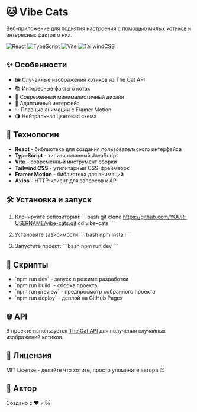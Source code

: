 # 🐱 Vibe Cats

Веб-приложение для поднятия настроения с помощью милых котиков и интересных фактов о них.

![React](https://img.shields.io/badge/React-20232A?style=for-the-badge&logo=react&logoColor=61DAFB)
![TypeScript](https://img.shields.io/badge/TypeScript-007ACC?style=for-the-badge&logo=typescript&logoColor=white)
![Vite](https://img.shields.io/badge/Vite-646CFF?style=for-the-badge&logo=vite&logoColor=white)
![TailwindCSS](https://img.shields.io/badge/Tailwind_CSS-38B2AC?style=for-the-badge&logo=tailwind-css&logoColor=white)

## ✨ Особенности

- 🖼️ Случайные изображения котиков из The Cat API
- 📚 Интересные факты о котах
- 🎨 Современный минималистичный дизайн
- 📱 Адаптивный интерфейс
- ✨ Плавные анимации с Framer Motion
- 🌗 Нейтральная цветовая схема

## 🚀 Технологии

- **React** - библиотека для создания пользовательского интерфейса
- **TypeScript** - типизированный JavaScript
- **Vite** - современный инструмент сборки
- **Tailwind CSS** - утилитарный CSS-фреймворк
- **Framer Motion** - библиотека для анимаций
- **Axios** - HTTP-клиент для запросов к API

## 🛠️ Установка и запуск

1. Клонируйте репозиторий:
\`\`\`bash
git clone https://github.com/YOUR-USERNAME/vibe-cats.git
cd vibe-cats
\`\`\`

2. Установите зависимости:
\`\`\`bash
npm install
\`\`\`

3. Запустите проект:
\`\`\`bash
npm run dev
\`\`\`

## 📝 Скрипты

- \`npm run dev\` - запуск в режиме разработки
- \`npm run build\` - сборка проекта
- \`npm run preview\` - предпросмотр собранного проекта
- \`npm run deploy\` - деплой на GitHub Pages

## 🌐 API

В проекте используется [The Cat API](https://thecatapi.com/) для получения случайных изображений котиков.

## 📄 Лицензия

MIT License - делайте что хотите, просто упомяните автора 😊

## 👤 Автор

Создано с ❤️ и 🐱 